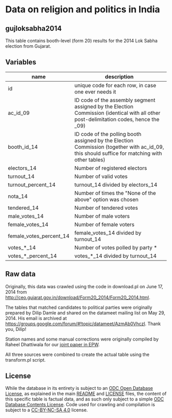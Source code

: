 # Data on religion and politics in India 

## gujloksabha2014

This table contains booth-level (form 20) results for the 2014 Lok Sabha election from Gujarat.

## Variables

name | description
--- | ---
id | unique code for each row, in case one ever needs it
ac_id_09 | ID code of the assembly segment assigned by the Election Commission (identical with all other post-delimitation codes, hence the _09)
booth_id_14 | ID code of the polling booth assigned by the Election Commission (together with ac_id_09, this should suffice for matching with other tables)
electors_14 | Number of registered electors
turnout_14 | Number of valid votes
turnout_percent_14 | turnout_14 divided by electors_14
nota_14 | Number of times the "None of the above" option was chosen
tendered_14 | Number of tendered votes
male_votes_14 | Number of male voters
female_votes_14 | Number of female voters
female_votes_percent_14 | female_votes_14 divided by turnout_14
votes_*_14 | Number of votes polled by party *
votes_*_percent_14 | votes_*_14 divided by turnout_14

## Raw data

Originally, this data was crawled using the code in download.pl on June 17, 2014 from http://ceo.gujarat.gov.in/download/Form20_2014/Form20_2014.html.

The tables that matched candidates to political parties were originally prepared by Dilip Damle and shared on the datameet mailing list on May 29, 2014. His email is archived at https://groups.google.com/forum/#!topic/datameet/AzmAb0VhczI. Thank you, Dilip!

Station names and some manual corrections were originally compiled by Raheel Dhattiwala for our [joint paper in EPW](http://pub.uni-bielefeld.de/publication/2694099).

All three sources were combined to create the actual table using the transform.pl script.

## License

While the database in its entirety is subject to an [ODC Open Database License](http://opendatacommons.org/licenses/odbl/), as explained in the main [README](https://github.com/raphael-susewind/india-religion-politics/blob/master/README.md) and [LICENSE](https://github.com/raphael-susewind/india-religion-politics/blob/master/LICENSE.md) files, the content of this specific table is factual data, and as such only subject to a simple [ODC Database Contents License](http://opendatacommons.org/licenses/dbcl/). Code used for crawling and compilation is subject to a [CC-BY-NC-SA 4.0](https://creativecommons.org/licenses/by-nc-sa/4.0/) license.
